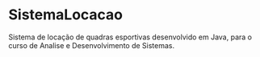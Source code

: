 # SistemaLocacao

Sistema de locação de quadras esportivas desenvolvido em Java, para o curso de Analise e Desenvolvimento de Sistemas.


